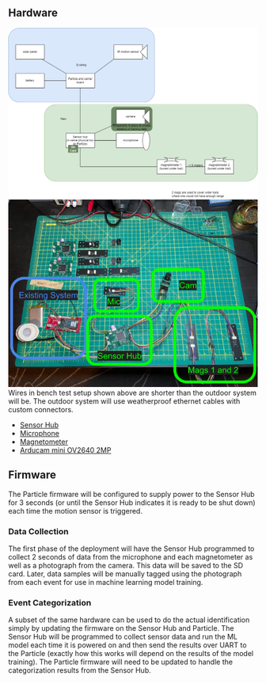 ## Hardware

![img](./assets/counter_logical_diagram.drawio.png)  
![img](./assets/hardware.png)  
Wires in bench test setup shown above are shorter than the outdoor system will be. The outdoor system will use weatherproof ethernet cables with custom connectors.

* [Sensor Hub](https://365.altium.com/files/BC2960F7-2C5C-4D8B-A55F-29FE89FE0900)
* [Microphone](https://365.altium.com/files/D665B4D2-95BA-4854-9D05-94442396BC4B)
* [Magnetometer](https://365.altium.com/files/593CDE44-55BD-4C96-BCC8-DDE9FC3A4117)
* [Arducam mini OV2640 2MP](https://www.amazon.com/dp/B012UXNDOY?psc=1&ref=ppx_yo2ov_dt_b_product_details)

## Firmware

The Particle firmware will be configured to supply power to the Sensor Hub for 3 seconds (or until the Sensor Hub indicates it is ready to be shut down) each time the motion sensor is triggered.

### Data Collection

The first phase of the deployment will have the Sensor Hub programmed to collect 2 seconds of data from the microphone and each magnetometer as well as a photograph from the camera. This data will be saved to the SD card. Later, data samples will be manually tagged using the photograph from each event for use in machine learning model training.

### Event Categorization

A subset of the same hardware can be used to do the actual identification simply by updating the firmware on the Sensor Hub and Particle. The Sensor Hub will be programmed to collect sensor data and run the ML model each time it is powered on and then send the results over UART to the Particle (exactly how this works will depend on the results of the model training). The Particle firmware will need to be updated to handle the categorization results from the Sensor Hub.